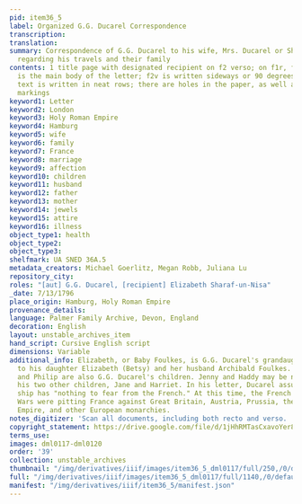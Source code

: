 ```yaml
---
pid: item36_5
label: Organized G.G. Ducarel Correspondence
transcription:
translation:
summary: Correspondence of G.G. Ducarel to his wife, Mrs. Ducarel or Sharaf-un-Nisa,
  regarding his travels and their family
contents: 1 title page with designated recipient on f2 verso; on f1r, f1v, and f2r
  is the main body of the letter; f2v is written sideways or 90 degrees counterclockwise;
  text is written in neat rows; there are holes in the paper, as well as black circular
  markings
keyword1: Letter
keyword2: London
keyword3: Holy Roman Empire
keyword4: Hamburg
keyword5: wife
keyword6: family
keyword7: France
keyword8: marriage
keyword9: affection
keyword10: children
keyword11: husband
keyword12: father
keyword13: mother
keyword14: jewels
keyword15: attire
keyword16: illness
object_type1: health
object_type2:
object_type3:
shelfmark: UA SNED 36A.5
metadata_creators: Michael Goerlitz, Megan Robb, Juliana Lu
repository_city:
roles: "[aut] G.G. Ducarel, [recipient] Elizabeth Sharaf-un-Nisa"
_date: 7/13/1796
place_origin: Hamburg, Holy Roman Empire
provenance_details:
language: Palmer Family Archive, Devon, England
decoration: English
layout: unstable_archives_item
hand_script: Cursive English script
dimensions: Variable
additional_info: Elizabeth, or Baby Foulkes, is G.G. Ducarel's grandaughter, borne
  to his daughter Elizabeth (Betsy) and her husband Archibald Foulkes. William, Mary,
  and Philip are also G.G. Ducarel's children. Jenny and Haddy may be nicknames for
  his two other children, Jane and Harriet. In his letter, Ducarel assures that his
  ship has "nothing to fear from the French." At this time, the French Revolutionary
  Wars were pitting France against Great Britain, Austria, Prussia, the Holy Roman
  Empire, and other European monarchies.
notes_digitizer: 'Scan all documents, including both recto and verso. '
copyright_statement: https://drive.google.com/file/d/1jHhRMTasCxavoYer89Wn8_Xn65nL0sW0/view?usp=sharing
terms_use:
images: dml0117-dml0120
order: '39'
collection: unstable_archives
thumbnail: "/img/derivatives/iiif/images/item36_5_dml0117/full/250,/0/default.jpg"
full: "/img/derivatives/iiif/images/item36_5_dml0117/full/1140,/0/default.jpg"
manifest: "/img/derivatives/iiif/item36_5/manifest.json"
---
```

